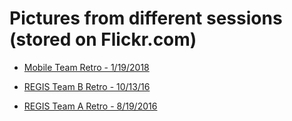 # Pictures from different sessions (stored on Flickr.com)


- [Mobile Team Retro - 1/19/2018](https://www.flickr.com/gp/47333097@N08/339o5m)

- [REGIS Team B Retro - 10/13/16]( https://www.flickr.com/gp/47333097@N08/r6oq19 )

- [REGIS Team A Retro - 8/19/2016]( https://www.flickr.com/gp/47333097@N08/xj144h )

